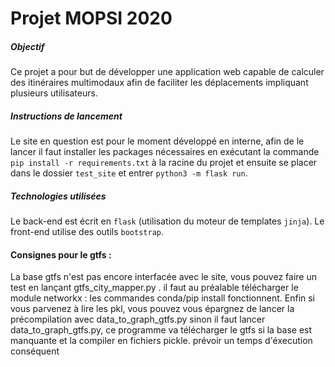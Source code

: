 # Projet MOPSI 2020

##### Objectif
Ce projet a pour but de développer une application web capable de calculer des itinéraires multimodaux afin de faciliter les déplacements impliquant plusieurs utilisateurs.

##### Instructions de lancement
Le site en question est pour le moment développé en interne, afin de le lancer il faut installer les packages nécessaires en exécutant la commande `pip install -r requirements.txt` à la racine du projet et ensuite se placer dans le dossier `test_site` et entrer `python3 -m flask run`.

##### Technologies utilisées
Le back-end est écrit en `flask` (utilisation du moteur de templates `jinja`). Le front-end utilise des outils `bootstrap`.

#### Consignes pour le gtfs :
La base gtfs n'est pas encore interfacée avec le site, vous pouvez faire un test en lançant gtfs_city_mapper.py .
il faut au préalable télécharger le module networkx : les commandes conda/pip install fonctionnent. 
Enfin si vous parvenez à lire les pkl, vous pouvez vous épargnez de lancer la précompilation avec data_to_graph_gtfs.py
sinon il faut lancer data_to_graph_gtfs.py, ce programme va télécharger le gtfs si la base est manquante et la compiler en fichiers pickle. prévoir un temps d'éxecution conséquent

